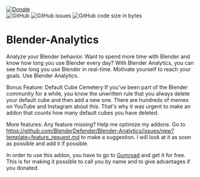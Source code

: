[![Donate](https://img.shields.io/badge/Funding%20Goal%3A%20%24140%20(1%20Day%20Developer%20Time)-%245-red?style=for-the-badge)](https://www.paypal.com/donate?hosted_button_id=TV9HL7YRHZR7U)  
![GitHub](https://img.shields.io/github/license/BlenderDefender/Blender-Analytics?color=green&style=for-the-badge)
![GitHub issues](https://img.shields.io/github/issues/BlenderDefender/Blender-Analytics?style=for-the-badge)
![GitHub code size in bytes](https://img.shields.io/github/languages/code-size/BlenderDefender/Blender-Analytics?style=for-the-badge)
# Blender-Analytics
Analyze your Blender behavior. Want to spend more time with Blender and know how long you use Blender every day?
With Blender Analytics, you can see how long you use Blender in real-time. Motivate yourself to reach your goals. 
Use Blender Analytics.

Bonus Feature: Default Cube Cemetery
If you've been part of the Blender community for a while, you know the unwritten rule that you always delete your default cube
and then add a new one. There are hundreds of memes on YouTube and Instagram about this. That's why it was urgent
to make an addon that counts how many default cubes you have deleted.

More features:
Any feature missing? Help me optimize my addons. Go to https://github.com/BlenderDefender/Blender-Analytics/issues/new?template=feature_request.md
to make a suggestion. I will look at it as soon as possible and add it if possible.

In order to use this addon, you have to go to [Gumroad](https://gumroad.com/l/BlenderAnalytics) and get it for free. 
This is for making it possible to call you by name and to give advantages if you donated.
